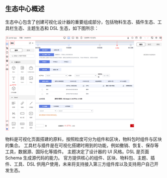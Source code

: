 ## 生态中心概述

生态中心包含了创建可视化设计器的重要组成部分，包括物料生态、插件生态、工具栏生态、主题生态和 DSL 生态，如下图所示：

![生态中心](./imgs/ecology1.png)

物料是可视化页面搭建的原料，按照粒度可分为组件和区块，物料包时组件与区块的集合。
工具栏与插件是在可视化搭建时用到的功能，例如撤销、恢复、保存等工具，数据源、国际化等插件。
主题决定了设计器的 UI 风格。DSL 是页面 Schema 生成源代码的能力。
官方提供核心的组件、区块、物料包、主题、插件、工具、DSL 供用户使用，未来将支持接入第三方组件库以及支持用户自己开发生态。